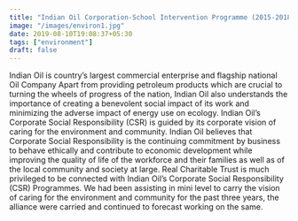 ```yaml
---
title: "Indian Oil Corporation-School Intervention Programme (2015-2018)"
image: "/images/environ1.jpg"
date: 2019-08-10T19:08:37+05:30
tags: ["environment"]
draft: false
---
```


Indian Oil is country’s largest commercial enterprise and flagship national Oil Company Apart from providing petroleum products which are crucial to turning the wheels of progress of the nation, Indian Oil also understands the importance of creating a benevolent social impact of its work and minimizing the adverse impact of energy use on ecology. Indian Oil’s Corporate Social Responsibility (CSR) is guided by its corporate vision of caring for the environment and community. Indian Oil believes that Corporate Social Responsibility is the continuing commitment by business to behave ethically and contribute to economic development while improving the quality of life of the workforce and their families as well as of the local community and society at large. 
Real Charitable Trust is much privileged to be connected with Indian Oil’s Corporate Social Responsibility (CSR) Programmes. We had been assisting in mini level to carry the vision of caring for the environment and community for the past three years, the alliance were carried and continued to forecast working on the same.
